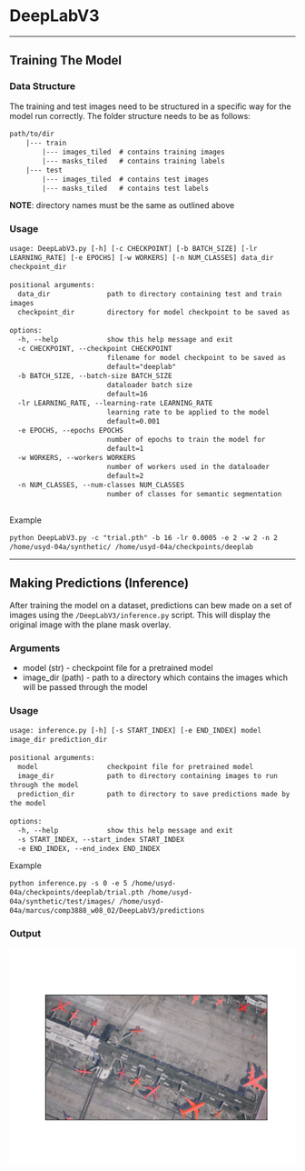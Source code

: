 # DeepLabV3

---

## Training The Model

### Data Structure
The training and test images need to be structured in a specific way for the model run correctly.
The folder structure needs to be as follows:
```text
path/to/dir
    |--- train
        |--- images_tiled  # contains training images
        |--- masks_tiled   # contains training labels
    |--- test
        |--- images_tiled  # contains test images
        |--- masks_tiled   # contains test labels
```
**NOTE**: directory names must be the same as outlined above

### Usage
```commandline
usage: DeepLabV3.py [-h] [-c CHECKPOINT] [-b BATCH_SIZE] [-lr LEARNING_RATE] [-e EPOCHS] [-w WORKERS] [-n NUM_CLASSES] data_dir checkpoint_dir

positional arguments:
  data_dir              path to directory containing test and train images
  checkpoint_dir        directory for model checkpoint to be saved as

options:
  -h, --help            show this help message and exit
  -c CHECKPOINT, --checkpoint CHECKPOINT
                        filename for model checkpoint to be saved as
                        default="deeplab"
  -b BATCH_SIZE, --batch-size BATCH_SIZE
                        dataloader batch size
                        default=16
  -lr LEARNING_RATE, --learning-rate LEARNING_RATE
                        learning rate to be applied to the model
                        default=0.001
  -e EPOCHS, --epochs EPOCHS
                        number of epochs to train the model for
                        default=1
  -w WORKERS, --workers WORKERS
                        number of workers used in the dataloader
                        default=2
  -n NUM_CLASSES, --num-classes NUM_CLASSES
                        number of classes for semantic segmentation


```

Example
```commandline
python DeepLabV3.py -c "trial.pth" -b 16 -lr 0.0005 -e 2 -w 2 -n 2 /home/usyd-04a/synthetic/ /home/usyd-04a/checkpoints/deeplab
```

---

## Making Predictions (Inference)
After training the model on a dataset, predictions can bew made on a set of images using the `/DeepLabV3/inference.py` script.
This will display the original image with the plane mask overlay.

### Arguments
* model (str) - checkpoint file for a pretrained model
* image_dir (path) - path to a directory which contains the images which will be passed through the model

### Usage
```commandline
usage: inference.py [-h] [-s START_INDEX] [-e END_INDEX] model image_dir prediction_dir

positional arguments:
  model                 checkpoint file for pretrained model
  image_dir             path to directory containing images to run through the model
  prediction_dir        path to directory to save predictions made by the model

options:
  -h, --help            show this help message and exit
  -s START_INDEX, --start_index START_INDEX
  -e END_INDEX, --end_index END_INDEX
```

Example
```commandline
python inference.py -s 0 -e 5 /home/usyd-04a/checkpoints/deeplab/trial.pth /home/usyd-04a/synthetic/test/images/ /home/usyd-04a/marcus/comp3888_w08_02/DeepLabV3/predictions
```

### Output
![Image](../assets/deepLabV3_inference.png "DeepLabV3 Prediction")